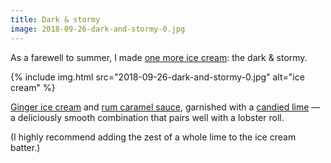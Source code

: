 ```yaml
---
title: Dark & stormy
image: 2018-09-26-dark-and-stormy-0.jpg
---
```


As a farewell to summer, I made [one more ice cream](/epicurean/summer-of-ice-cream): the dark & stormy.

<div class="photos">
{% include img.html src="2018-09-26-dark-and-stormy-0.jpg" alt="ice cream" %}
</div>

[Ginger ice cream](https://www.foodnetwork.com/recipes/anne-burrell/ginger-ice-cream-recipe-3381845) and [rum caramel sauce](https://www.epicurious.com/recipes/food/views/spiced-rum-sauce-105704), garnished with a [candied lime](https://www.washingtonpost.com/recipes/candied-key-limes-and-lime-syrup/11132/) &mdash; a deliciously smooth combination that pairs well with a lobster roll.

(I highly recommend adding the zest of a whole lime to the ice cream batter.)
